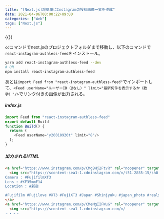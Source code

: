 ```yaml
---
title: "[Next.js]超簡単にInstagramの投稿画像一覧を作成"
date: 2021-04-06T00:00:22+09:00
categories: ["Web"]
tags: ["Next.js"]
---
```


{{<ad>}}

`cd`コマンドでnext.jsのプロジェクトフォルダまで移動し、以下のコマンドで`react-instagram-authless-feed`をインストール。

```sh
yarn add react-instagram-authless-feed --dev
# OR
npm install react-instagram-authless-feed
```

あとは`import Feed from "react-instagram-authless-feed"`でインポートして、`<Feed userName="ユーザーID（@なし）" limit="最新何件を表示するか（数字）"/>`でリンク付きの画像が出力される。

#####  index.js

```js
import Feed from "react-instagram-authless-feed"
export default Build
function Build() {
  return (
    <Feed userName="y20010920t" limit="8"/>
  );
}
```

##### 出力されるHTML

```html
<a href="https://www.instagram.com/p/CMgBHj2FtvR" rel="noopener" target="_blank">
  <img src="https://scontent-sea1-1.cdninstagram.com/v/t51.2885-15/sh0.08/e35/s640x640/161602220_2822657741322402_8874282380384125697_n.jpg?tp=1&amp;_nc_ht=scontent-sea1-1.cdninstagram.com&amp;_nc_cat=106&amp;_nc_ohc=exnJwT8lLpQAX-ifxEL&amp;edm=ABfd0MgAAAAA&amp;ccb=7-4&amp;oh=e86c98c88a85afc228e365a191fe8920&amp;oe=608DA5B5&amp;_nc_sid=7bff83" alt="・
Camera : #FujifilmXT3
Lens : #XF35mmF14
Location : #新宿

#Fujifilm #Fujilove #XT3 #FujiXT3 #Japan #Shinjyuku #japan_photo #realstreet #trafficlights #Starbucks #Snap #StreetSnap #富士フィルム #写真好きな人と繋がりたい #ファインダー越しの私の世界 #カメラ好きな人と繋がりたい #スタバ #スターバックス #スターバックスコーヒー">
</a>
<a href="https://www.instagram.com/p/CMeMgIIFWuG" rel="noopener" target="_blank">
  <img src="https://scontent-sea1-1.cdninstagram.com/v/
・・・・
```